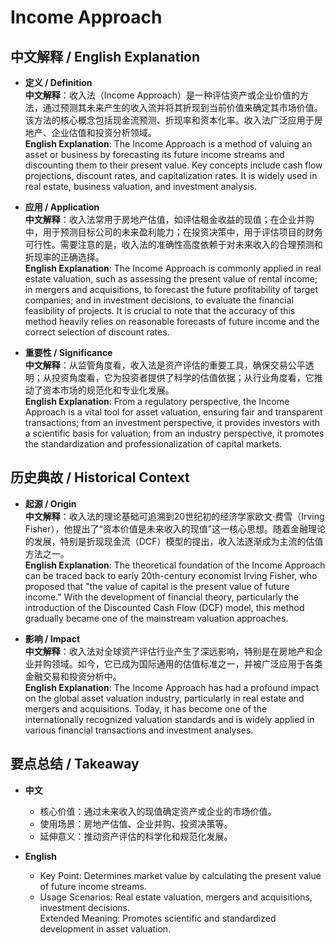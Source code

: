 # Income Approach

## 中文解释 / English Explanation

* **定义 / Definition**  
  **中文解释**：收入法（Income Approach）是一种评估资产或企业价值的方法，通过预测其未来产生的收入流并将其折现到当前价值来确定其市场价值。该方法的核心概念包括现金流预测、折现率和资本化率。收入法广泛应用于房地产、企业估值和投资分析领域。  
  **English Explanation**: The Income Approach is a method of valuing an asset or business by forecasting its future income streams and discounting them to their present value. Key concepts include cash flow projections, discount rates, and capitalization rates. It is widely used in real estate, business valuation, and investment analysis.

* **应用 / Application**  
  **中文解释**：收入法常用于房地产估值，如评估租金收益的现值；在企业并购中，用于预测目标公司的未来盈利能力；在投资决策中，用于评估项目的财务可行性。需要注意的是，收入法的准确性高度依赖于对未来收入的合理预测和折现率的正确选择。  
  **English Explanation**: The Income Approach is commonly applied in real estate valuation, such as assessing the present value of rental income; in mergers and acquisitions, to forecast the future profitability of target companies; and in investment decisions, to evaluate the financial feasibility of projects. It is crucial to note that the accuracy of this method heavily relies on reasonable forecasts of future income and the correct selection of discount rates.

* **重要性 / Significance**  
  **中文解释**：从监管角度看，收入法是资产评估的重要工具，确保交易公平透明；从投资角度看，它为投资者提供了科学的估值依据；从行业角度看，它推动了资本市场的规范化和专业化发展。  
  **English Explanation**: From a regulatory perspective, the Income Approach is a vital tool for asset valuation, ensuring fair and transparent transactions; from an investment perspective, it provides investors with a scientific basis for valuation; from an industry perspective, it promotes the standardization and professionalization of capital markets.

## 历史典故 / Historical Context

* **起源 / Origin**  
  **中文解释**：收入法的理论基础可追溯到20世纪初的经济学家欧文·费雪（Irving Fisher），他提出了“资本价值是未来收入的现值”这一核心思想。随着金融理论的发展，特别是折现现金流（DCF）模型的提出，收入法逐渐成为主流的估值方法之一。  
  **English Explanation**: The theoretical foundation of the Income Approach can be traced back to early 20th-century economist Irving Fisher, who proposed that "the value of capital is the present value of future income." With the development of financial theory, particularly the introduction of the Discounted Cash Flow (DCF) model, this method gradually became one of the mainstream valuation approaches.

* **影响 / Impact**  
  **中文解释**：收入法对全球资产评估行业产生了深远影响，特别是在房地产和企业并购领域。如今，它已成为国际通用的估值标准之一，并被广泛应用于各类金融交易和投资分析中。  
  **English Explanation**: The Income Approach has had a profound impact on the global asset valuation industry, particularly in real estate and mergers and acquisitions. Today, it has become one of the internationally recognized valuation standards and is widely applied in various financial transactions and investment analyses.

## 要点总结 / Takeaway

* **中文**  
  - 核心价值：通过未来收入的现值确定资产或企业的市场价值。  
  - 使用场景：房地产估值、企业并购、投资决策等。  
  - 延伸意义：推动资产评估的科学化和规范化发展。

* **English**  
  - Key Point: Determines market value by calculating the present value of future income streams.  
  - Usage Scenarios: Real estate valuation, mergers and acquisitions, investment decisions.  
   Extended Meaning: Promotes scientific and standardized development in asset valuation.